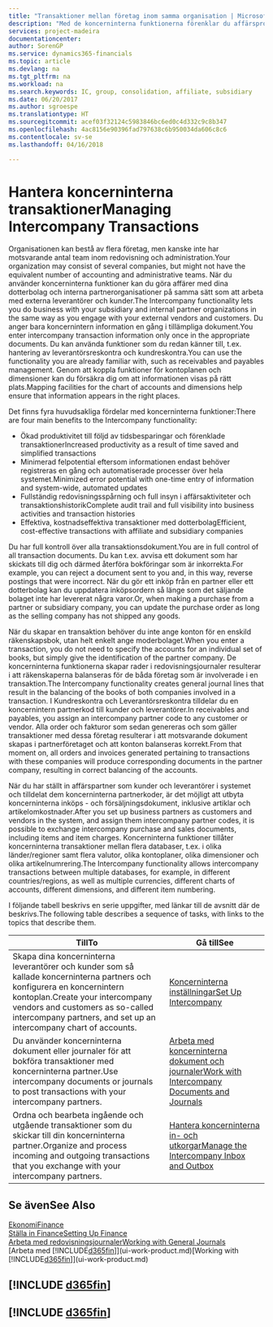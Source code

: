 ```yaml
---
title: "Transaktioner mellan företag inom samma organisation | Microsoft Docs"
description: "Med de koncerninterna funktionerna förenklar du affärsprocesser och transaktioner mellan företag inom samma organisation."
services: project-madeira
documentationcenter: 
author: SorenGP
ms.service: dynamics365-financials
ms.topic: article
ms.devlang: na
ms.tgt_pltfrm: na
ms.workload: na
ms.search.keywords: IC, group, consolidation, affiliate, subsidiary
ms.date: 06/20/2017
ms.author: sgroespe
ms.translationtype: HT
ms.sourcegitcommit: acef03f32124c5983846bc6ed0c4d332c9c8b347
ms.openlocfilehash: 4ac8156e90396fad797638c6b950034da606c8c6
ms.contentlocale: sv-se
ms.lasthandoff: 04/16/2018

---
```

# <a name="managing-intercompany-transactions"></a><span data-ttu-id="263ed-103">Hantera koncerninterna transaktioner</span><span class="sxs-lookup"><span data-stu-id="263ed-103">Managing Intercompany Transactions</span></span>
<span data-ttu-id="263ed-104">Organisationen kan bestå av flera företag, men kanske inte har motsvarande antal team inom redovisning och administration.</span><span class="sxs-lookup"><span data-stu-id="263ed-104">Your organization may consist of several companies, but might not have the equivalent number of accounting and administrative teams.</span></span> <span data-ttu-id="263ed-105">När du använder koncerninterna funktioner kan du göra affärer med dina dotterbolag och interna partnerorganisationer på samma sätt som att arbeta med externa leverantörer och kunder.</span><span class="sxs-lookup"><span data-stu-id="263ed-105">The Intercompany functionality lets you do business with your subsidiary and internal partner organizations in the same way as you engage with your external vendors and customers.</span></span> <span data-ttu-id="263ed-106">Du anger bara koncernintern information en gång i tillämpliga dokument.</span><span class="sxs-lookup"><span data-stu-id="263ed-106">You enter intercompany transaction information only once in the appropriate documents.</span></span> <span data-ttu-id="263ed-107">Du kan använda funktioner som du redan känner till, t.ex. hantering av leverantörsreskontra och kundreskontra.</span><span class="sxs-lookup"><span data-stu-id="263ed-107">You can use the functionality you are already familiar with, such as receivables and payables management.</span></span> <span data-ttu-id="263ed-108">Genom att koppla funktioner för kontoplanen och dimensioner kan du försäkra dig om att informationen visas på rätt plats.</span><span class="sxs-lookup"><span data-stu-id="263ed-108">Mapping facilities for the chart of accounts and dimensions help ensure that information appears in the right places.</span></span>  

<span data-ttu-id="263ed-109">Det finns fyra huvudsakliga fördelar med koncerninterna funktioner:</span><span class="sxs-lookup"><span data-stu-id="263ed-109">There are four main benefits to the Intercompany functionality:</span></span>  

- <span data-ttu-id="263ed-110">Ökad produktivitet till följd av tidsbesparingar och förenklade transaktioner</span><span class="sxs-lookup"><span data-stu-id="263ed-110">Increased productivity as a result of time saved and simplified transactions</span></span>  
- <span data-ttu-id="263ed-111">Minimerad felpotential eftersom informationen endast behöver registreras en gång och automatiserade processer över hela systemet.</span><span class="sxs-lookup"><span data-stu-id="263ed-111">Minimized error potential with one-time entry of information and system-wide, automated updates</span></span>  
- <span data-ttu-id="263ed-112">Fullständig redovisningsspårning och full insyn i affärsaktiviteter och transaktionshistorik</span><span class="sxs-lookup"><span data-stu-id="263ed-112">Complete audit trail and full visibility into business activities and transaction histories</span></span>  
- <span data-ttu-id="263ed-113">Effektiva, kostnadseffektiva transaktioner med dotterbolag</span><span class="sxs-lookup"><span data-stu-id="263ed-113">Efficient, cost-effective transactions with affiliate and subsidiary companies</span></span>  

<span data-ttu-id="263ed-114">Du har full kontroll över alla transaktionsdokument.</span><span class="sxs-lookup"><span data-stu-id="263ed-114">You are in full control of all transaction documents.</span></span> <span data-ttu-id="263ed-115">Du kan t.ex. avvisa ett dokument som har skickats till dig och därmed återföra bokföringar som är inkorrekta.</span><span class="sxs-lookup"><span data-stu-id="263ed-115">For example, you can reject a document sent to you and, in this way, reverse postings that were incorrect.</span></span> <span data-ttu-id="263ed-116">När du gör ett inköp från en partner eller ett dotterbolag kan du uppdatera inköpsordern så länge som det säljande bolaget inte har levererat några varor.</span><span class="sxs-lookup"><span data-stu-id="263ed-116">Or, when making a purchase from a partner or subsidiary company, you can update the purchase order as long as the selling company has not shipped any goods.</span></span>  

<span data-ttu-id="263ed-117">När du skapar en transaktion behöver du inte ange konton för en enskild räkenskapsbok, utan helt enkelt ange moderbolaget.</span><span class="sxs-lookup"><span data-stu-id="263ed-117">When you enter a transaction, you do not need to specify the accounts for an individual set of books, but simply give the identification of the partner company.</span></span> <span data-ttu-id="263ed-118">De koncerninterna funktionerna skapar rader i redovisningsjournaler resulterar i att räkenskaperna balanseras för de båda företag som är involverade i en transaktion.</span><span class="sxs-lookup"><span data-stu-id="263ed-118">The Intercompany functionality creates general journal lines that result in the balancing of the books of both companies involved in a transaction.</span></span> <span data-ttu-id="263ed-119">I Kundreskontra och Leverantörsreskontra tilldelar du en koncernintern partnerkod till kunder och leverantörer.</span><span class="sxs-lookup"><span data-stu-id="263ed-119">In receivables and payables, you assign an intercompany partner code to any customer or vendor.</span></span> <span data-ttu-id="263ed-120">Alla order och fakturor som sedan genereras och som gäller transaktioner med dessa företag resulterar i att motsvarande dokument skapas i partnerföretaget och att konton balanseras korrekt.</span><span class="sxs-lookup"><span data-stu-id="263ed-120">From that moment on, all orders and invoices generated pertaining to transactions with these companies will produce corresponding documents in the partner company, resulting in correct balancing of the accounts.</span></span>  

 <span data-ttu-id="263ed-121">När du har ställt in affärspartner som kunder och leverantörer i systemet och tilldelat dem koncerninterna partnerkoder, är det möjligt att utbyta koncerninterna inköps - och försäljningsdokument, inklusive artiklar och artikelomkostnader.</span><span class="sxs-lookup"><span data-stu-id="263ed-121">After you set up business partners as customers and vendors in the system, and assign them intercompany partner codes, it is possible to exchange intercompany purchase and sales documents, including items and item charges.</span></span> <span data-ttu-id="263ed-122">Koncerninterna funktioner tillåter koncerninterna transaktioner mellan flera databaser, t.ex. i olika länder/regioner samt flera valutor, olika kontoplaner, olika dimensioner och olika artikelnumrering.</span><span class="sxs-lookup"><span data-stu-id="263ed-122">The Intercompany functionality allows intercompany transactions between multiple databases, for example, in different countries/regions, as well as multiple currencies, different charts of accounts, different dimensions, and different item numbering.</span></span>  

<span data-ttu-id="263ed-123">I följande tabell beskrivs en serie uppgifter, med länkar till de avsnitt där de beskrivs.</span><span class="sxs-lookup"><span data-stu-id="263ed-123">The following table describes a sequence of tasks, with links to the topics that describe them.</span></span>

 |<span data-ttu-id="263ed-124">Till</span><span class="sxs-lookup"><span data-stu-id="263ed-124">To</span></span> |<span data-ttu-id="263ed-125">Gå till</span><span class="sxs-lookup"><span data-stu-id="263ed-125">See</span></span>|
 |---|---|
 |<span data-ttu-id="263ed-126">Skapa dina koncerninterna leverantörer och kunder som så kallade koncerninterna partners och konfigurera en koncernintern kontoplan.</span><span class="sxs-lookup"><span data-stu-id="263ed-126">Create your intercompany vendors and customers as so-called intercompany partners, and set up an intercompany chart of accounts.</span></span>|[<span data-ttu-id="263ed-127">Koncerninterna inställningar</span><span class="sxs-lookup"><span data-stu-id="263ed-127">Set Up Intercompany</span></span>](intercompany-how-setup.md)|
 |<span data-ttu-id="263ed-128">Du använder koncerninterna dokument eller journaler för att bokföra transaktioner med koncerninterna partner.</span><span class="sxs-lookup"><span data-stu-id="263ed-128">Use intercompany documents or journals to post transactions with your intercompany partners.</span></span>|[<span data-ttu-id="263ed-129">Arbeta med koncerninterna dokument och journaler</span><span class="sxs-lookup"><span data-stu-id="263ed-129">Work with Intercompany Documents and Journals</span></span>](intercompany-how-work-documents-journals.md)|
 |<span data-ttu-id="263ed-130">Ordna och bearbeta ingående och utgående transaktioner som du skickar till din koncerninterna partner.</span><span class="sxs-lookup"><span data-stu-id="263ed-130">Organize and process incoming and outgoing transactions that you exchange with your intercompany partners.</span></span>|[<span data-ttu-id="263ed-131">Hantera koncerninterna in- och utkorgar</span><span class="sxs-lookup"><span data-stu-id="263ed-131">Manage the Intercompany Inbox and Outbox</span></span>](intercompany-how-manage-intercompany-inbox.md)|

## <a name="see-also"></a><span data-ttu-id="263ed-132">Se även</span><span class="sxs-lookup"><span data-stu-id="263ed-132">See Also</span></span>
[<span data-ttu-id="263ed-133">Ekonomi</span><span class="sxs-lookup"><span data-stu-id="263ed-133">Finance</span></span>](finance.md)  
[<span data-ttu-id="263ed-134">Ställa in Finance</span><span class="sxs-lookup"><span data-stu-id="263ed-134">Setting Up Finance</span></span>](finance-setup-finance.md)  
[<span data-ttu-id="263ed-135">Arbeta med redovisningsjournaler</span><span class="sxs-lookup"><span data-stu-id="263ed-135">Working with General Journals</span></span>](ui-work-general-journals.md)  
<span data-ttu-id="263ed-136">[Arbeta med [!INCLUDE[d365fin](includes/d365fin_md.md)]](ui-work-product.md)</span><span class="sxs-lookup"><span data-stu-id="263ed-136">[Working with [!INCLUDE[d365fin](includes/d365fin_md.md)]](ui-work-product.md)</span></span>

## [!INCLUDE [d365fin](includes/free_trial_md.md)]  
## [!INCLUDE [d365fin](includes/training_link_md.md)]


